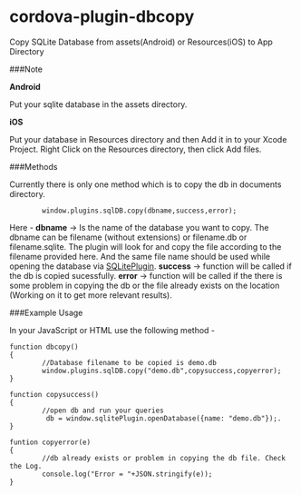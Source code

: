 cordova-plugin-dbcopy
=====================

Copy SQLite Database from assets(Android) or Resources(iOS) to App Directory

###Note

**Android**

Put your sqlite database in the assets directory.                                                                    


**iOS**

Put your database in Resources directory and then Add it in to your Xcode Project.
Right Click on the Resources directory, then click Add files.


###Methods

Currently there is only one method which is to copy the db in documents directory.

````
        window.plugins.sqlDB.copy(dbname,success,error);
````
Here -
        **dbname** -> Is the name of the database you want to copy. The dbname can be filename (without extensions) or filename.db or filename.sqlite. The plugin will look for and copy the file according to the filename provided here. And the same file name should be used while opening the database via [SQLitePlugin](https://github.com/brodysoft/Cordova-SQLitePlugin).
        **success** -> function will be called if the db is copied sucessfully.
        **error** -> function will be called if the there is some problem in copying the db or the file already exists on the location (Working on it to get more relevant results).

###Example Usage

In your JavaScript or HTML use the following method - 

```
function dbcopy()
{
        //Database filename to be copied is demo.db
        window.plugins.sqlDB.copy("demo.db",copysuccess,copyerror);
}

function copysuccess()
{
        //open db and run your queries
         db = window.sqlitePlugin.openDatabase({name: "demo.db"});.
}

funtion copyerror(e)
{
        //db already exists or problem in copying the db file. Check the Log.
        console.log("Error = "+JSON.stringify(e));
}

```

